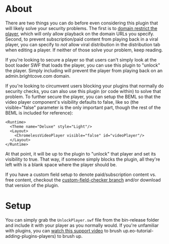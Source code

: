 About
=====

There are two things you can do before even considering this plugin that will likely solve your security problems. The first is to [domain restrict the player](http://support.brightcove.com/en/docs/editing-settings-players-availability-tab), which will only allow playback on the domain URLs you specify. Second, to prevent subscription/paid content from playing back in a viral player, you can specify to _not_ allow viral distribution in the distribution tab when editing a player. If neither of those solve your problem, keep reading.

If you're looking to secure a player so that users can't simply look at the boot loader SWF that loads the player, you can use this plugin to "unlock" the player. Simply including will prevent the player from playing back on an admin.brightcove.com domain.

If you're looking to circumvent users blocking your plugins that normally do security checks, you can also use this plugin (or code within) to solve that problem. To further secure the player, you can setup the BEML so that the video player component's visibility defaults to false, like so (the visible="false" parameter is the only important part, though the rest of the BEML is included for reference):

```
<Runtime>
  <Theme name="Deluxe" style="Light"/>
  <Layout>
    <ChromelessVideoPlayer visible="false" id="videoPlayer"/>
  </Layout>
</Runtime>
```

At that point, it will be up to the plugin to "unlock" that player and set its visibility to true. That way, if someone simply blocks the plugin, all they're left with is a blank space where the player should be.

If you have a custom field setup to denote paid/subscription content vs. free content, checkout the [custom-field-checker branch](https://github.com/BrightcoveOS/Unlock-Player-SWF/tree/custom-field-checker) and/or download that version of the plugin.

Setup
=====

You can simply grab the `UnlockPlayer.swf` file from the bin-release folder and include it with your player as you normally would. If you're unfamiliar with plugins, you can [watch this support video](http://support.brightcove.com/en/docs/video-tutorial-adding-plugins-players) to brush up.eo-tutorial-adding-plugins-players) to brush up.